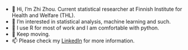 - 👋 Hi, I’m Zhi Zhou. Current statistical researcher at Finnish Institute for Health and Welfare (THL). 
- 👀 I’m interested in statistical analysis, machine learning and such. 
- 🌱 I use R for most of work and I am comfortable with python.
- 💞️ Keep moving.
- 📫 Please check my [LinkedIn](https://www.linkedin.com/in/zauziii/) for more information.

<!---
zauziii/zauziii is a ✨ special ✨ repository because its `README.md` (this file) appears on your GitHub profile.
You can click the Preview link to take a look at your changes.
--->
